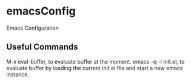 # emacsConfig
Emacs Configuration

## Useful Commands
M-x eval-buffer, to evaluate buffer at the moment.
emacs -q -l init.el, to evaluate buffer by loading the current init.el file and start a new emacs instance. 

